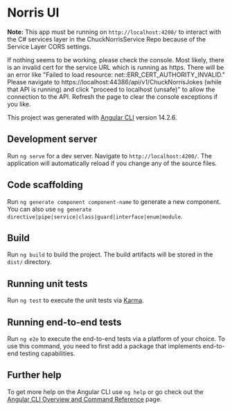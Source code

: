 # Norris UI

**Note:** This app must be running on `http://localhost:4200/` to interact with the C# services layer in the ChuckNorrisService Repo because of the Service Layer CORS settings.

If nothing seems to be working, please check the console.  Most likely, there is an invalid cert for the service URL which is running as https.  There will be an error like "Failed to load resource: net::ERR_CERT_AUTHORITY_INVALID."  Please navigate to https://localhost:44386/api/v1/ChuckNorrisJokes (while that API is running) and click "proceed to localhost (unsafe)" to allow the connection to the API.  Refresh the page to clear the console exceptions if you like.


This project was generated with [Angular CLI](https://github.com/angular/angular-cli) version 14.2.6.

## Development server

Run `ng serve` for a dev server. Navigate to `http://localhost:4200/`. The application will automatically reload if you change any of the source files.

## Code scaffolding

Run `ng generate component component-name` to generate a new component. You can also use `ng generate directive|pipe|service|class|guard|interface|enum|module`.

## Build

Run `ng build` to build the project. The build artifacts will be stored in the `dist/` directory.

## Running unit tests

Run `ng test` to execute the unit tests via [Karma](https://karma-runner.github.io).

## Running end-to-end tests

Run `ng e2e` to execute the end-to-end tests via a platform of your choice. To use this command, you need to first add a package that implements end-to-end testing capabilities.

## Further help

To get more help on the Angular CLI use `ng help` or go check out the [Angular CLI Overview and Command Reference](https://angular.io/cli) page.
